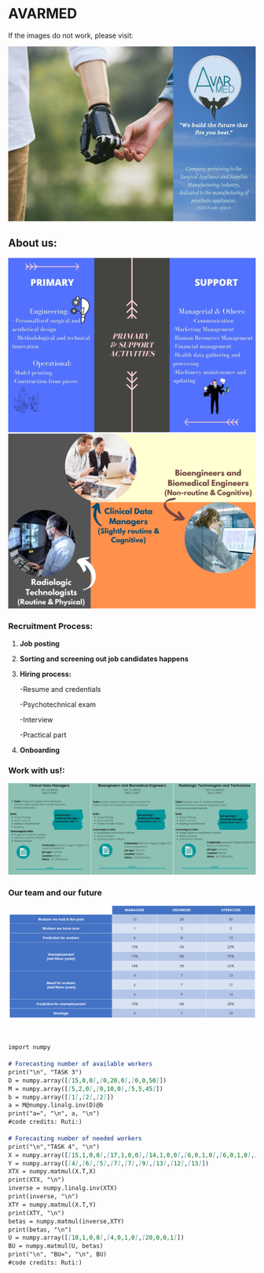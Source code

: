 #                                                                               AVARMED

If the images do not work, please visit: 

![Image](https://github.com/Ainhoa-Urtasun-UPNA/hohr-project-group-assignment-avarmed/blob/facdb207991ae752f47783edab4a7d79892f35f5/Logo%20slogan%20naics%20avarmed.jpg)

## About us:
![Image](https://github.com/Ainhoa-Urtasun-UPNA/hohr-project-group-assignment-avarmed/blob/gh-pages/Primary%20and%20support%20activities.jpg)
![Image](https://github.com/Ainhoa-Urtasun-UPNA/hohr-project-group-assignment-avarmed/blob/gh-pages/Cognitive%20Routine%20Esquema.jpg)


### Recruitment Process:

1) **Job posting**

2) **Sorting and screening out job candidates happens**

3) **Hiring process:**

   -Resume and credentials

   -Psychotechnical exam 

   -Interview

   -Practical part

4) **Onboarding**

### Work with us!:  
![Image](https://github.com/Ainhoa-Urtasun-UPNA/hohr-project-group-assignment-avarmed/blob/3b317b99ecb666632c88b2d6b26b76d456ac4d22/Job%20Postings.png)


### Our team and our future
![Image](predictionworkers.PNG)


```markdown


import numpy

# Forecasting number of available workers
print("\n", "TASK 3")
D = numpy.array([[15,0,0],[0,20,0],[0,0,50]])
M = numpy.array([[5,2,0],[0,10,0],[5,5,45]])
b = numpy.array([[1],[2],[2]])
a = M@numpy.linalg.inv(D)@b
print("a=", "\n", a, "\n")
#code credits: Ruti:)

# Forecasting number of needed workers
print("\n","TASK 4", "\n")
X = numpy.array([[15,1,0,0],[17,1,0,0],[14,1,0,0],[6,0,1,0],[6,0,1,0],[5,0,1,0],[23,0,0,1],[27,0,0,1],[25,0,0,1]])
Y = numpy.array([[4],[6],[5],[7],[7],[9],[13],[12],[13]])
XTX = numpy.matmul(X.T,X)
print(XTX, "\n")
inverse = numpy.linalg.inv(XTX)
print(inverse, "\n")
XTY = numpy.matmul(X.T,Y)
print(XTY, "\n")
betas = numpy.matmul(inverse,XTY)
print(betas, "\n")
U = numpy.array([[10,1,0,0],[4,0,1,0],[20,0,0,1]])
BU = numpy.matmul(U, betas)
print("\n", "BU=", "\n", BU)
#code credits: Ruti:)
